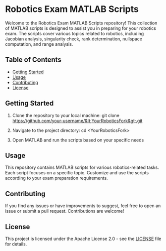 # Robotics Exam MATLAB Scripts

Welcome to the Robotics Exam MATLAB Scripts repository! This collection of MATLAB scripts is designed to assist you in preparing for your robotics exam. The scripts cover various topics related to robotics, including Jacobian analysis, singularity check, rank determination, nullspace computation, and range analysis.

## Table of Contents
- [Getting Started](#getting-started)
- [Usage](#usage)
- [Contributing](#contributing)
- [License](#license)

## Getting Started

1. Clone the repository to your local machine:
   git clone https://github.com/your-username/&lt;YourRoboticsFork&gt;.git
   
2. Navigate to the project directory:
  cd &lt;YourRoboticsFork&gt;

3. Open MATLAB and run the scripts based on your specific needs

## Usage
This repository contains MATLAB scripts for various robotics-related tasks. 
Each script focuses on a specific topic. Customize and use the scripts 
according to your exam preparation requirements.

## Contributing
If you find any issues or have improvements to suggest, feel free to open an issue or submit a pull request. Contributions are welcome!

## License
This project is licensed under the Apache License 2.0 - see the [LICENSE](LICENSE) file for details.


